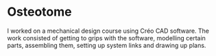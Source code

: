 # Osteotome
I worked on a mechanical design course using Créo CAD software. The work consisted of getting to grips with the software, modelling certain parts, assembling them, setting up system links and drawing up plans.
